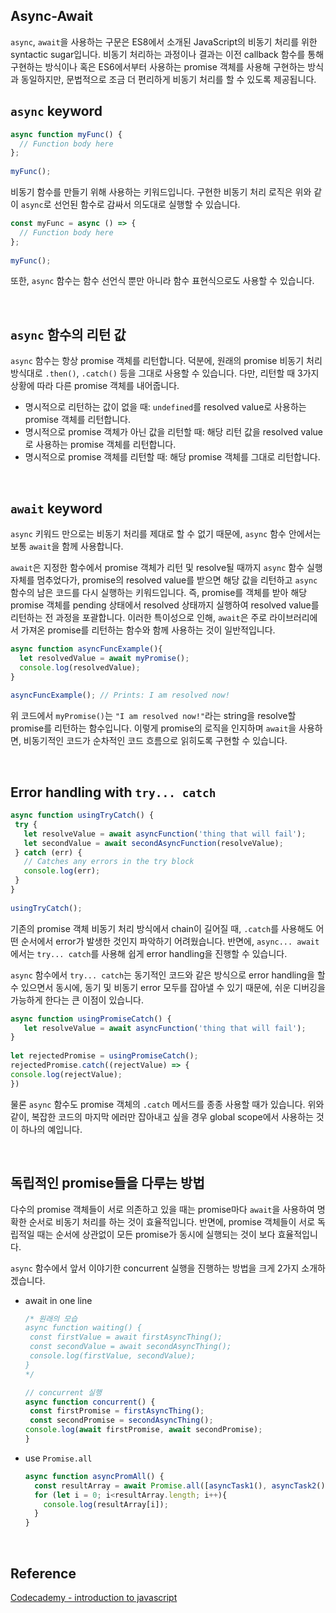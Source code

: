 ## Async-Await

`async`, `await`을 사용하는 구문은 ES8에서 소개된 JavaScript의 비동기 처리를 위한 syntactic sugar입니다. 비동기 처리하는 과정이나 결과는 이전 callback 함수를 통해 구현하는 방식이나 혹은 ES6에서부터 사용하는 promise 객체를 사용해 구현하는 방식과 동일하지만, 문법적으로 조금 더 편리하게 비동기 처리를 할 수 있도록 제공됩니다.



## `async` keyword

```javascript
async function myFunc() {
  // Function body here
};
 
myFunc();
```

비동기 함수를 만들기 위해 사용하는 키워드입니다. 구현한 비동기 처리 로직은 위와 같이 `async`로 선언된 함수로 감싸서 의도대로 실행할 수 있습니다.

```javascript
const myFunc = async () => {
  // Function body here
};
 
myFunc();
```

또한, `async` 함수는 함수 선언식 뿐만 아니라 함수 표현식으로도 사용할 수 있습니다.

​    

## `async` 함수의 리턴 값

`async` 함수는 항상 promise 객체를 리턴합니다. 덕분에, 원래의 promise 비동기 처리 방식대로 `.then()`, `.catch()` 등을 그대로 사용할 수 있습니다. 다만, 리턴할 때 3가지 상황에 따라 다른 promise 객체를 내어줍니다.

* 명시적으로 리턴하는 값이 없을 때: `undefined`를 resolved value로 사용하는 promise 객체를 리턴합니다.
* 명시적으로 promise 객체가 아닌 값을 리턴할 때: 해당 리턴 값을 resolved value로 사용하는 promise 객체를 리턴합니다.
* 명시적으로 promise 객체를 리턴할 때: 해당 promise 객체를 그대로 리턴합니다.

​    

## `await` keyword

`async` 키워드 만으로는 비동기 처리를 제대로 할 수 없기 때문에, `async` 함수 안에서는 보통 `await`을 함께 사용합니다.

`await`은 지정한 함수에서 promise 객체가 리턴 및 resolve될 때까지 `async` 함수 실행 자체를 멈추었다가, promise의 resolved value를 받으면 해당 값을 리턴하고 `async` 함수의 남은 코드를 다시 실행하는 키워드입니다. 즉, promise를 객체를 받아 해당 promise 객체를 pending 상태에서 resolved 상태까지 실행하여 resolved value를 리턴하는 전 과정을 포괄합니다. 이러한 특이성으로 인해, `await`은 주로 라이브러리에서 가져온 promise를 리턴하는 함수와 함께 사용하는 것이 일반적입니다.

```javascript
async function asyncFuncExample(){
  let resolvedValue = await myPromise();
  console.log(resolvedValue);
}
 
asyncFuncExample(); // Prints: I am resolved now!
```

위 코드에서 `myPromise()`는 `"I am resolved now!"`라는 string을 resolve할 promise를 리턴하는 함수입니다. 이렇게 promise의 로직을 인지하며 `await`을 사용하면, 비동기적인 코드가 순차적인 코드 흐름으로 읽히도록 구현할 수 있습니다.

​    

## Error handling with `try... catch`

```javascript
async function usingTryCatch() {
 try {
   let resolveValue = await asyncFunction('thing that will fail');
   let secondValue = await secondAsyncFunction(resolveValue);
 } catch (err) {
   // Catches any errors in the try block
   console.log(err);
 }
}
 
usingTryCatch();
```

기존의 promise 객체 비동기 처리 방식에서 chain이 길어질 때, `.catch`를 사용해도 어떤 순서에서 error가 발생한 것인지 파악하기 어려웠습니다. 반면에, `async... await`에서는 `try... catch`를 사용해 쉽게 error handling을 진행할 수 있습니다.

`async` 함수에서 `try... catch`는 동기적인 코드와 같은 방식으로 error handling을 할 수 있으면서 동시에, 동기 및 비동기 error 모두를 잡아낼 수 있기 때문에, 쉬운 디버깅을 가능하게 한다는 큰 이점이 있습니다. 

```javascript
async function usingPromiseCatch() {
   let resolveValue = await asyncFunction('thing that will fail');
}
 
let rejectedPromise = usingPromiseCatch();
rejectedPromise.catch((rejectValue) => {
console.log(rejectValue);
})
```

물론 `async` 함수도 promise 객체의 `.catch` 메서드를 종종 사용할 때가 있습니다. 위와 같이, 복잡한 코드의 마지막 에러만 잡아내고 싶을 경우 global scope에서 사용하는 것이 하나의 예입니다.

​    

## 독립적인 promise들을 다루는 방법

다수의 promise 객체들이 서로 의존하고 있을 때는 promise마다 `await`을 사용하여 명확한 순서로 비동기 처리를 하는 것이 효율적입니다. 반면에, promise 객체들이 서로 독립적일 때는 순서에 상관없이 모든 promise가 동시에 실행되는 것이 보다 효율적입니다.

`async` 함수에서 앞서 이야기한 concurrent 실행을 진행하는 방법을 크게 2가지 소개하겠습니다.

* await in one line

  ```javascript
  /* 원래의 모습
  async function waiting() {
   const firstValue = await firstAsyncThing();
   const secondValue = await secondAsyncThing();
   console.log(firstValue, secondValue);
  }
  */ 
  
  // concurrent 실행
  async function concurrent() {
   const firstPromise = firstAsyncThing();
   const secondPromise = secondAsyncThing();
  console.log(await firstPromise, await secondPromise);
  }
  ```

* use `Promise.all`

  ```javascript
  async function asyncPromAll() {
    const resultArray = await Promise.all([asyncTask1(), asyncTask2(), asyncTask3(), asyncTask4()]);
    for (let i = 0; i<resultArray.length; i++){
      console.log(resultArray[i]); 
    }
  }
  ```

​    

## Reference

[Codecademy - introduction to javascript](https://www.codecademy.com/courses/introduction-to-javascript/)